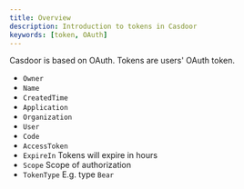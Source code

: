 ```yaml
---
title: Overview
description: Introduction to tokens in Casdoor
keywords: [token, OAuth]
---
```


Casdoor is based on OAuth. Tokens are users' OAuth token.

- `Owner`
- `Name`
- `CreatedTime`
- `Application`
- `Organization`
- `User`
- `Code`
- `AccessToken`
- `ExpireIn` Tokens will expire in hours
- `Scope` Scope of authorization
- `TokenType` E.g. type `Bear` 

